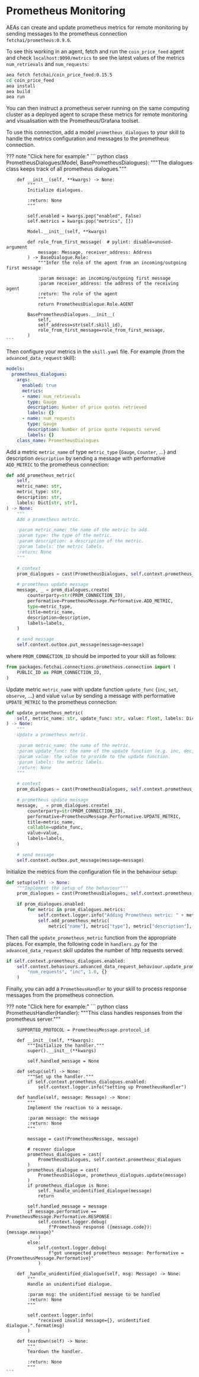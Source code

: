 # Prometheus Monitoring

AEAs can create and update prometheus metrics for remote monitoring by sending messages to the prometheus connection `fetchai/prometheus:0.9.6`.

To see this working in an agent, fetch and run the `coin_price_feed` agent and check `localhost:9090/metrics` to see the latest values of the metrics `num_retrievals` and `num_requests`:

``` bash
aea fetch fetchai/coin_price_feed:0.15.5
cd coin_price_feed
aea install
aea build
aea run
```

You can then instruct a prometheus server running on the same computing cluster as a deployed agent to scrape these metrics for remote monitoring and visualisation with the Prometheus/Grafana toolset.

To use this connection, add a model `prometheus_dialogues` to your skill to handle the metrics configuration and messages to the prometheus connection.

??? note "Click here for example:"
    ``` python
    class PrometheusDialogues(Model, BasePrometheusDialogues):
        """The dialogues class keeps track of all prometheus dialogues."""

        def __init__(self, **kwargs) -> None:
            """
            Initialize dialogues.
    
            :return: None
            """
    
            self.enabled = kwargs.pop("enabled", False)
            self.metrics = kwargs.pop("metrics", [])
    
            Model.__init__(self, **kwargs)
    
            def role_from_first_message(  # pylint: disable=unused-argument
                message: Message, receiver_address: Address
            ) -> BaseDialogue.Role:
                """Infer the role of the agent from an incoming/outgoing first message
    
                :param message: an incoming/outgoing first message
                :param receiver_address: the address of the receiving agent
                :return: The role of the agent
                """
                return PrometheusDialogue.Role.AGENT
    
            BasePrometheusDialogues.__init__(
                self,
                self_address=str(self.skill_id),
                role_from_first_message=role_from_first_message,
            )
    ```

Then configure your metrics in the `skill.yaml` file. For example (from the `advanced_data_request` skill):

``` yaml
models:
  prometheus_dialogues:
    args:
      enabled: true
      metrics:
      - name: num_retrievals
        type: Gauge
        description: Number of price quotes retrieved
        labels: {}
      - name: num_requests
        type: Gauge
        description: Number of price quote requests served
        labels: {}
    class_name: PrometheusDialogues
```

Add a metric `metric_name` of type `metric_type` {`Gauge`, `Counter`, ...} and description `description` by sending a message with performative `ADD_METRIC` to the prometheus connection:

``` python
def add_prometheus_metric(
    self,
    metric_name: str,
    metric_type: str,
    description: str,
    labels: Dict[str, str],
) -> None:
    """
    Add a prometheus metric.

    :param metric_name: the name of the metric to add.
    :param type: the type of the metric.
    :param description: a description of the metric.
    :param labels: the metric labels.
    :return: None
    """

    # context
    prom_dialogues = cast(PrometheusDialogues, self.context.prometheus_dialogues)

    # prometheus update message
    message, _ = prom_dialogues.create(
        counterparty=str(PROM_CONNECTION_ID),
        performative=PrometheusMessage.Performative.ADD_METRIC,
        type=metric_type,
        title=metric_name,
        description=description,
        labels=labels,
    )

    # send message
    self.context.outbox.put_message(message=message)
```

where `PROM_CONNECTION_ID` should be imported to your skill as follows:

``` python
from packages.fetchai.connections.prometheus.connection import (
    PUBLIC_ID as PROM_CONNECTION_ID,
)
```

Update metric `metric_name` with update function `update_func` {`inc`, `set`, `observe`, ...} and value `value` by sending a message with performative `UPDATE_METRIC` to the prometheus connection:

``` python
def update_prometheus_metric(
    self, metric_name: str, update_func: str, value: float, labels: Dict[str, str],
) -> None:
    """
    Update a prometheus metric.

    :param metric_name: the name of the metric.
    :param update_func: the name of the update function (e.g. inc, dec, set, ...).
    :param value: the value to provide to the update function.
    :param labels: the metric labels.
    :return: None
    """

    # context
    prom_dialogues = cast(PrometheusDialogues, self.context.prometheus_dialogues)

    # prometheus update message
    message, _ = prom_dialogues.create(
        counterparty=str(PROM_CONNECTION_ID),
        performative=PrometheusMessage.Performative.UPDATE_METRIC,
        title=metric_name,
        callable=update_func,
        value=value,
        labels=labels,
    )

    # send message
    self.context.outbox.put_message(message=message)
```

Initialize the metrics from the configuration file in the behaviour setup:

``` python
def setup(self) -> None:
    """Implement the setup of the behaviour"""
    prom_dialogues = cast(PrometheusDialogues, self.context.prometheus_dialogues)

    if prom_dialogues.enabled:
        for metric in prom_dialogues.metrics:
            self.context.logger.info("Adding Prometheus metric: " + metric["name"])
            self.add_prometheus_metric(
                metric["name"], metric["type"], metric["description"], dict(metric["labels"]),
```

Then call the `update_prometheus_metric` function from the appropriate places.
For example, the following code in `handlers.py` for the `advanced_data_request` skill updates the number of http requests served:

``` python
if self.context.prometheus_dialogues.enabled:
    self.context.behaviours.advanced_data_request_behaviour.update_prometheus_metric(
        "num_requests", "inc", 1.0, {}
    )
```

Finally, you can add a `PrometheusHandler` to your skill to process response messages from the prometheus connection.

??? note "Click here for example:"
    ``` python
    class PrometheusHandler(Handler):
        """This class handles responses from the prometheus server."""

        SUPPORTED_PROTOCOL = PrometheusMessage.protocol_id
    
        def __init__(self, **kwargs):
            """Initialize the handler."""
            super().__init__(**kwargs)
    
            self.handled_message = None
    
        def setup(self) -> None:
            """Set up the handler."""
            if self.context.prometheus_dialogues.enabled:
                self.context.logger.info("setting up PrometheusHandler")
    
        def handle(self, message: Message) -> None:
            """
            Implement the reaction to a message.
    
            :param message: the message
            :return: None
            """
    
            message = cast(PrometheusMessage, message)
    
            # recover dialogue
            prometheus_dialogues = cast(
                PrometheusDialogues, self.context.prometheus_dialogues
            )
            prometheus_dialogue = cast(
                PrometheusDialogue, prometheus_dialogues.update(message)
            )
            if prometheus_dialogue is None:
                self._handle_unidentified_dialogue(message)
                return
    
            self.handled_message = message
            if message.performative == PrometheusMessage.Performative.RESPONSE:
                self.context.logger.debug(
                    f"Prometheus response ({message.code}): {message.message}"
                )
            else:
                self.context.logger.debug(
                    f"got unexpected prometheus message: Performative = {PrometheusMessage.Performative}"
                )
    
        def _handle_unidentified_dialogue(self, msg: Message) -> None:
            """
            Handle an unidentified dialogue.
    
            :param msg: the unidentified message to be handled
            :return: None
            """
    
            self.context.logger.info(
                "received invalid message={}, unidentified dialogue.".format(msg)
            )
    
        def teardown(self) -> None:
            """
            Teardown the handler.
    
            :return: None
            """
    ```
